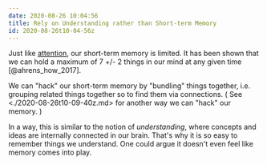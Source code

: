 ```yaml
---
date: 2020-08-26 10:04:56
title: Rely on Understanding rather than Short-term Memory
id: 2020-08-26t10-04-56z
---
```


Just like [attention](./2020-08-28t17-40-26z.md), our short-term memory is
limited. It has been shown that we can hold a maximum of 7 +/- 2 things in our
mind at any given time [@ahrens_how_2017].

We can "hack" our short-term memory by "bundling" things together, i.e.
grouping related things together so to find them via connections. ( See
<./2020-08-26t10-09-40z.md> for another way we can "hack" our memory. )

In a way, this is similar to the notion of _understanding_, where concepts and
ideas are internally connected in our brain. That's why it is so easy to
remember things we understand. One could argue it doesn't even feel like memory comes into play.
